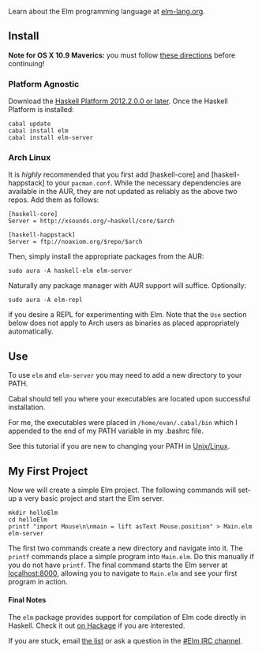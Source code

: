 Learn about the Elm programming language at [elm-lang.org](http://elm-lang.org/).


## Install

**Note for OS X 10.9 Maverics:** you must follow
[these directions](http://justtesting.org/post/64947952690/the-glasgow-haskell-compiler-ghc-on-os-x-10-9)
before continuing!

### Platform Agnostic
Download the [Haskell Platform 2012.2.0.0 or later](http://hackage.haskell.org/platform/).
Once the Haskell Platform is installed:

    cabal update
    cabal install elm
    cabal install elm-server

### Arch Linux

It is _highly_ recommended that you first add [haskell-core] and [haskell-happstack]
to your `pacman.conf`. While the necessary dependencies are available in the AUR,
they are not updated as reliably as the above two repos. Add them as follows:

    [haskell-core]
    Server = http://xsounds.org/~haskell/core/$arch

    [haskell-happstack]
    Server = ftp://noaxiom.org/$repo/$arch

Then, simply install the appropriate packages from the AUR:

    sudo aura -A haskell-elm elm-server

Naturally any package manager with AUR support will suffice. Optionally:

    sudo aura -A elm-repl

if you desire a REPL for experimenting with Elm. Note that the `Use` section below
does not apply to Arch users as binaries as placed appropriately automatically.

## Use

To use `elm` and `elm-server` you may need to add a new directory to your PATH.

Cabal should tell you where your executables are located upon
successful installation.

For me, the executables were placed in `/home/evan/.cabal/bin` which I
appended to the end of my PATH variable in my .bashrc file.

See this tutorial if you are new to changing your PATH in
[Unix/Linux](http://www.cyberciti.biz/faq/unix-linux-adding-path/).

## My First Project

Now we will create a simple Elm project.
The following commands will set-up a very basic project and start the Elm server.

    mkdir helloElm
    cd helloElm
    printf "import Mouse\n\nmain = lift asText Mouse.position" > Main.elm
    elm-server

The first two commands create a new directory and navigate into it. The `printf`
commands place a simple program into `Main.elm`. Do this manually if you do not
have `printf`. The final command starts the Elm server at [localhost:8000](http://localhost:8000/),
allowing you to navigate to `Main.elm` and see your first program in action.

#### Final Notes

The `elm` package provides support for compilation of Elm code directly in Haskell.
Check it out [on Hackage](http://hackage.haskell.org/package/Elm) if you are interested.

If you are stuck, email [the list](https://groups.google.com/forum/?fromgroups#!forum/elm-discuss)
or ask a question in the [#Elm IRC channel](http://webchat.freenode.net/?channels=elm).

